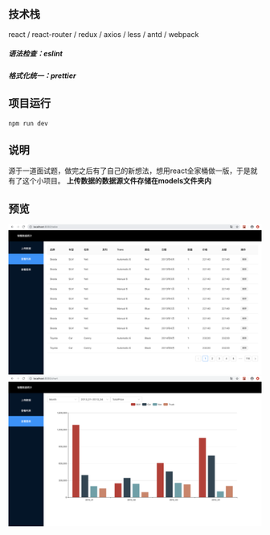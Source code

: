 ##  技术栈
react / react-router / redux / axios / less / antd / webpack

##### 语法检查：eslint
##### 格式化统一：prettier


##  项目运行
```
npm run dev
```
## 说明
源于一道面试题，做完之后有了自己的新想法，想用react全家桶做一版，于是就有了这个小项目。
**上传数据的数据源文件存储在models文件夹内**

## 预览
![](./react-table.png "表格")
![](./react-chart.png "图表")